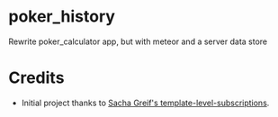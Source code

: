# poker_history
Rewrite poker_calculator app, but with meteor and a server data store

# Credits

* Initial project thanks to [Sacha Greif's template-level-subscriptions](https://www.discovermeteor.com/blog/template-level-subscriptions/).

